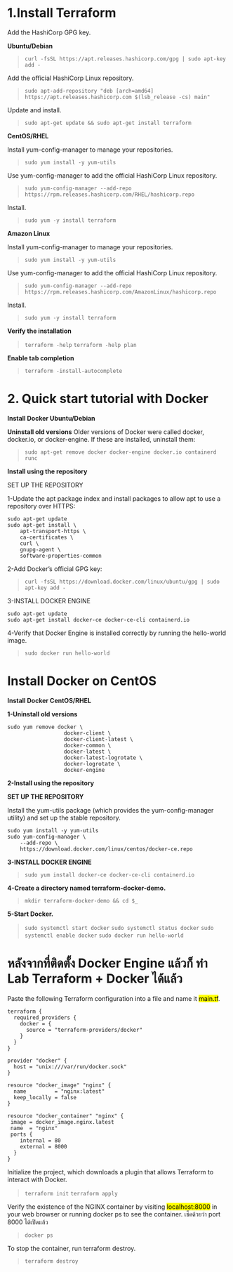# 1.Install Terraform

Add the HashiCorp GPG key.

**Ubuntu/Debian**
> `curl -fsSL https://apt.releases.hashicorp.com/gpg | sudo apt-key add -`

Add the official HashiCorp Linux repository.
> `sudo apt-add-repository "deb [arch=amd64] https://apt.releases.hashicorp.com $(lsb_release -cs) main"`

Update and install.
> `sudo apt-get update && sudo apt-get install terraform`

**CentOS/RHEL**

Install yum-config-manager to manage your repositories.
>`sudo yum install -y yum-utils`

Use yum-config-manager to add the official HashiCorp Linux repository.
> `sudo yum-config-manager --add-repo https://rpm.releases.hashicorp.com/RHEL/hashicorp.repo`

Install.
> `sudo yum -y install terraform`

**Amazon Linux**

Install yum-config-manager to manage your repositories.
>`sudo yum install -y yum-utils`

Use yum-config-manager to add the official HashiCorp Linux repository.
> `sudo yum-config-manager --add-repo https://rpm.releases.hashicorp.com/AmazonLinux/hashicorp.repo`

Install.
> `sudo yum -y install terraform`

**Verify the installation**
> `terraform -help`
> `terraform -help plan`

**Enable tab completion**
> `terraform -install-autocomplete`


# 2. Quick start tutorial with Docker
**Install Docker Ubuntu/Debian**

**Uninstall old versions**
Older versions of Docker were called docker, docker.io, or docker-engine. If these are installed, uninstall them:
> `sudo apt-get remove docker docker-engine docker.io containerd runc`

**Install using the repository**

SET UP THE REPOSITORY

1-Update the apt package index and install packages to allow apt to use a repository over HTTPS:
```
sudo apt-get update
sudo apt-get install \
    apt-transport-https \
    ca-certificates \
    curl \
    gnupg-agent \
    software-properties-common
```
2-Add Docker’s official GPG key:
> `curl -fsSL https://download.docker.com/linux/ubuntu/gpg | sudo apt-key add -`

3-INSTALL DOCKER ENGINE
```
sudo apt-get update
sudo apt-get install docker-ce docker-ce-cli containerd.io
```
4-Verify that Docker Engine is installed correctly by running the hello-world image.
> `sudo docker run hello-world`

# Install Docker on CentOS
**Install Docker CentOS/RHEL**

**1-Uninstall old versions**
```
sudo yum remove docker \
                  docker-client \
                  docker-client-latest \
                  docker-common \
                  docker-latest \
                  docker-latest-logrotate \
                  docker-logrotate \
                  docker-engine
```
**2-Install using the repository**

**SET UP THE REPOSITORY**

Install the yum-utils package (which provides the yum-config-manager utility) and set up the stable repository.

```
sudo yum install -y yum-utils
sudo yum-config-manager \
    --add-repo \
    https://download.docker.com/linux/centos/docker-ce.repo
```
**3-INSTALL DOCKER ENGINE**
> `sudo yum install docker-ce docker-ce-cli containerd.io`

**4-Create a directory named terraform-docker-demo.**
> `mkdir terraform-docker-demo && cd $_`

**5-Start Docker.**
> `sudo systemctl start docker`
> `sudo systemctl status docker`
> `sudo systemctl enable docker`
> `sudo docker run hello-world`

# หลังจากที่ติดตั้ง Docker Engine แล้วก็ ทำ Lab Terraform + Docker ได้แล้ว

Paste the following Terraform configuration into a file and name it <mark>main.tf</mark>.

```
terraform {
  required_providers {
    docker = {
      source = "terraform-providers/docker"
    }
  }
}

provider "docker" {
  host = "unix:///var/run/docker.sock"
}

resource "docker_image" "nginx" {
  name         = "nginx:latest"
  keep_locally = false
}

resource "docker_container" "nginx" {
 image = docker_image.nginx.latest
 name  = "nginx"
 ports {
    internal = 80
    external = 8000
  }
}

```

Initialize the project, which downloads a plugin that allows Terraform to interact with Docker.
> `terraform init`
> `terraform apply`

Verify the existence of the NGINX container by visiting <mark>localhost:8000</mark> in your web browser or running docker ps to see the container.
เช็คด้วยว่า port 8000 ได้เปิดแล้ว

> `docker ps`

To stop the container, run terraform destroy.

> `terraform destroy`
